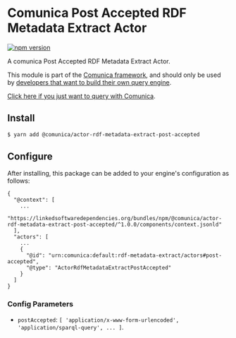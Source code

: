 # Comunica Post Accepted RDF Metadata Extract Actor

[![npm version](https://badge.fury.io/js/%40comunica%2Factor-rdf-metadata-extract-post-accepted.svg)](https://www.npmjs.com/package/@comunica/actor-rdf-metadata-extract-post-accepted)

A comunica Post Accepted RDF Metadata Extract Actor.

This module is part of the [Comunica framework](https://github.com/comunica/comunica),
and should only be used by [developers that want to build their own query engine](https://comunica.dev/docs/modify/).

[Click here if you just want to query with Comunica](https://comunica.dev/docs/query/).

## Install

```bash
$ yarn add @comunica/actor-rdf-metadata-extract-post-accepted
```

## Configure

After installing, this package can be added to your engine's configuration as follows:
```text
{
  "@context": [
    ...
    "https://linkedsoftwaredependencies.org/bundles/npm/@comunica/actor-rdf-metadata-extract-post-accepted/^1.0.0/components/context.jsonld"
  ],
  "actors": [
    ...
    {
      "@id": "urn:comunica:default:rdf-metadata-extract/actors#post-accepted",
      "@type": "ActorRdfMetadataExtractPostAccepted"
    }
  ]
}
```

### Config Parameters

* `postAccepted`: `[ 'application/x-www-form-urlencoded', 'application/sparql-query', ... ]`.
